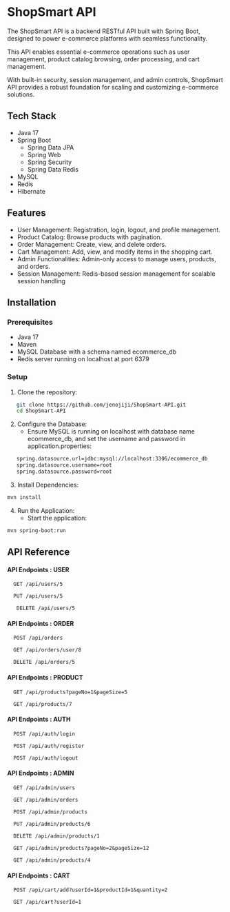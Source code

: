 
# ShopSmart API

The ShopSmart API is a backend RESTful API built with Spring Boot, designed to power e-commerce platforms with seamless functionality.

This API enables essential e-commerce operations such as user management, product catalog browsing, order processing, and cart management. 

With built-in security, session management, and admin controls, ShopSmart API provides a robust foundation for scaling and customizing e-commerce solutions.




## Tech Stack

- Java 17
- Spring Boot
  - Spring Data JPA
  - Spring Web
  - Spring Security
  - Spring Data Redis
- MySQL
- Redis
- Hibernate

## Features

- User Management: Registration, login, logout, and profile management.
- Product Catalog: Browse products with pagination.
- Order Management: Create, view, and delete orders.
- Cart Management: Add, view, and modify items in the shopping cart.
- Admin Functionalities: Admin-only access to manage users, products, and orders.
- Session Management: Redis-based session management for scalable session handling


## Installation

### Prerequisites

- Java 17
- Maven
- MySQL Database with a schema named ecommerce_db
- Redis server running on localhost at port 6379

### Setup

1. Clone the repository:

```bash
   git clone https://github.com/jenojiji/ShopSmart-API.git
   cd ShopSmart-API
```

2. Configure the Database:
    - Ensure MySQL is running on localhost with database name ecommerce_db, and set the username and password in application.properties:

```bash
   spring.datasource.url=jdbc:mysql://localhost:3306/ecommerce_db
   spring.datasource.username=root
   spring.datasource.password=root

```    
3. Install Dependencies:
```bash
mvn install

```

4. Run the Application:
    - Start the application:

```bash
mvn spring-boot:run

```
## API Reference

#### API Endpoints : USER

```https
  GET /api/users/5
```
```https
  PUT /api/users/5
```
``` https
   DELETE /api/users/5
```

#### API Endpoints : ORDER

``` https
  POST /api/orders
```
``` https
  GET /api/orders/user/8
```
``` https
  DELETE /api/orders/5
```

#### API Endpoints : PRODUCT

```https
  GET /api/products?pageNo=1&pageSize=5
```
```https
  GET /api/products/7
```

#### API Endpoints : AUTH

```https
  POST /api/auth/login
```
```https
  POST /api/auth/register
```
```https
  POST /api/auth/logout
```

#### API Endpoints : ADMIN

```https
  GET /api/admin/users
```
```https
  GET /api/admin/orders
```
```https
  POST /api/admin/products
```
```https
  PUT /api/admin/products/6
```
```https
  DELETE /api/admin/products/1
```
```https
  GET /api/admin/products?pageNo=2&pageSize=12
```
```https
  GET /api/admin/products/4
```

#### API Endpoints : CART

```https
  POST /api/cart/add?userId=1&productId=1&quantity=2
```
```https
  GET /api/cart?userId=1
```
